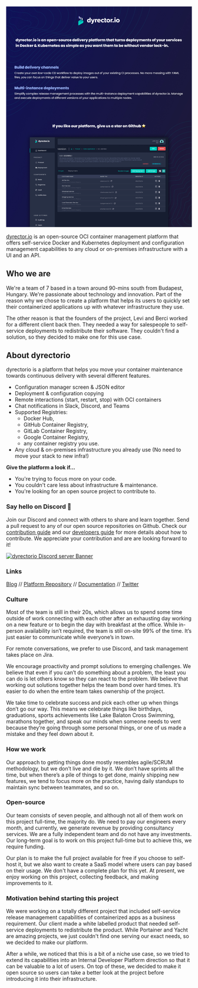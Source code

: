 ![dyrector.io product screenshot](./dyrectorio-platform-screenshot.jpeg)

[dyrector.io](https://github.com/dyrector-io/dyrectorio) is an open-source OCI container management platform that offers self-service Docker and Kubernetes deployment and configuration management capabilities to any cloud or on-premises infrastructure with a UI and an API.

## Who we are

We're a team of 7 based in a town around 90-mins south from Budapest, Hungary. We're passionate about technology and innovation. Part of the reason why we chose to create a platform that helps its users to quickly set their containerized applications up with whatever infrastructure they use.

The other reason is that the founders of the project, Levi and Berci worked for a different client back then. They needed a way for salespeople to self-service deployments to redistribute their software. They couldn't find a solution, so they decided to make one for this use case.

## About dyrectorio

dyrectorio is a platform that helps you move your container maintenance towards continuous delivery with several different features.

- Configuration manager screen & JSON editor
- Deployment & configuration copying
- Remote interactions (start, restart, stop) with OCI containers
- Chat notifications in Slack, Discord, and Teams
- Supported Registries:
  - Docker Hub,
  - GitHub Container Registry,
  - GitLab Container Registry,
  - Google Container Registry,
  - any container registry you use.
- Any cloud & on-premises infrastructure you already use (No need to move your stack to new infra!)

**Give the platform a look if...**

- You're trying to focus more on your code.
- You couldn't care less about infrastructure & maintenance.
- You're looking for an open source project to contribute to.

### Say hello on Discord 👋

Join our Discord and connect with others to share and learn together.
Send a pull request to any of our open source repositories on Github. Check our [contribution guide](https://github.com/dyrector-io/dyrectorio/blob/develop/CONTRIBUTING.md) and our [developers guide](https://github.com/dyrector-io/dyrectorio#development) for more details about how to contribute. We appreciate your contribution and are are looking forward to it!

[![dyrectorio Discord server Banner](https://discordapp.com/api/guilds/797082431902449694/widget.png?style=banner2)](https://discord.gg/pZWbd4fxga)

### Links

[Blog](https://blog.dyrector.io) // [Platform Repository](https://github.com/dyrector-io/dyrectorio) // [Documentation](docs.dyrector.io) // [Twitter](https://twitter.com/dyrectorio)

### Culture

Most of the team is still in their 20s, which allows us to spend some time outside of work connecting with each other after an exhausting day working on a new feature or to begin the day with breakfast at the office. While in-person availability isn’t required, the team is still on-site 99% of the time. It’s just easier to communicate while everyone’s in town.

For remote conversations, we prefer to use Discord, and task management takes place on Jira.

We encourage proactivity and prompt solutions to emerging challenges. We believe that even if you can’t do something about a problem, the least you can do is let others know so they can react to the problem. We believe that working out solutions together helps the team bond over hard times. It’s easier to do when the entire team takes ownership of the project.

We take time to celebrate success and pick each other up when things don’t go our way. This means we celebrate things like birthdays, graduations, sports achievements like Lake Balaton Cross Swimming, marathons together, and speak our minds when someone needs to vent because they’re going through some personal things, or one of us made a mistake and they feel down about it.

### How we work

Our approach to getting things done mostly resembles agile/SCRUM methodology, but we don’t live and die by it. We don’t have sprints all the time, but when there’s a pile of things to get done, mainly shipping new features, we tend to focus more on the practice, having daily standups to maintain sync between teammates, and so on.

### Open-source

Our team consists of seven people, and although not all of them work on this project full-time, the majority do. We need to pay our engineers every month, and currently, we generate revenue by providing consultancy services. We are a fully independent team and do not have any investments. Our long-term goal is to work on this project full-time but to achieve this, we require funding.

Our plan is to make the full project available for free if you choose to self-host it, but we also want to create a SaaS model where users can pay based on their usage. We don't have a complete plan for this yet. At present, we enjoy working on this project, collecting feedback, and making improvements to it.

### Motivation behind starting this project

We were working on a totally different project that included self-service release management capabilities of containerized apps as a business requirement. Our client made a white labelled product that needed self-service deployments to redistribute the product. While Portainer and Yacht are amazing projects, we just couldn't find one serving our exact needs, so we decided to make our platform.

After a while, we noticed that this is a bit of a niche use case, so we tried to extend its capabilities into an Internal Developer Platform direction so that it can be valuable to a lot of users. On top of these, we decided to make it open source so users can take a better look at the project before introducing it into their infrastructure.
